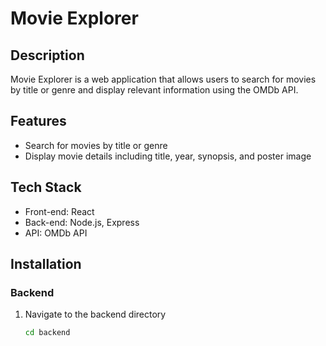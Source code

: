 # Movie Explorer

## Description

Movie Explorer is a web application that allows users to search for movies by title or genre and display relevant information using the OMDb API.

## Features

- Search for movies by title or genre
- Display movie details including title, year, synopsis, and poster image

## Tech Stack

- Front-end: React
- Back-end: Node.js, Express
- API: OMDb API

## Installation

### Backend

1. Navigate to the backend directory
   ```bash
   cd backend
